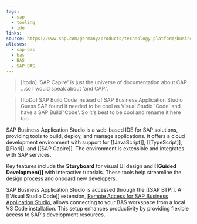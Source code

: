```yaml
---
tags:
  - sap
  - tooling
  - ide
links:
source: https://www.sap.com/germany/products/technology-platform/business-application-studio.html
aliases:
  - sap-bas
  - bas
  - BAS
  - SAP BAS
---
```

> [!todo] 'SAP Capire' is just the universe of documentation about CAP
> ...so I would speak about 'and CAP.'.

> [!toDo] SAP Build Code instead of SAP Business Application Studio 
> Guess SAP found it needed to be cool as Visual Studio 'Code' and have a SAP Build 'Code'. So it's best to be cool and rename it here too.

SAP Business Application Studio is a web-based IDE for SAP solutions, providing tools to build, deploy, and manage applications. It offers a cloud development environment with support for [[JavaScript]], [[TypeScript]], [[Fiori]], and [[SAP Capire]]. The environment is extensible and integrates with SAP services.

Key features include the **Storyboard** for visual UI design and **[[Guided Development]]** with interactive tutorials. These tools help streamline the design process and onboard new developers.

SAP Business Application Studio is accessed through the [[SAP BTP]]. A [[Visual Studio Code]] extension, [Remote Access for SAP Business Application Studio](https://marketplace.visualstudio.com/items?itemName=SAPOSS.app-studio-remote-access), allows connecting to your BAS workspace from a local VS Code installation. This setup enhances productivity by providing flexible access to SAP's development resources.